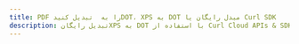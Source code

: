 ---title: PDF را به  تبدیل کنیدDOT، XPS به DOT مبدل رایگان یا Curl SDKdescription: تبدیل رایگانXPS به DOT با استفاده از Curl Cloud APIs & SDK همچنین اسناد PDF را در Cloud ایجاد، ویرایش و رندر کنید.---